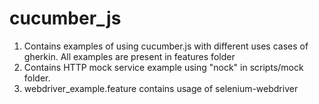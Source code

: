 # cucumber_js

1. Contains examples of using cucumber.js with different uses cases of gherkin. All examples are present in features folder
2. Contains HTTP mock service example using "nock" in scripts/mock folder.
3. webdriver_example.feature contains usage of selenium-webdriver
